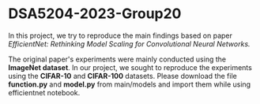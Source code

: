 # DSA5204-2023-Group20

In this project, we try to reproduce the main findings based on paper _EfficientNet: Rethinking Model Scaling for Convolutional Neural Networks._

The original paper's experiments were mainly conducted using the __ImageNet dataset__. In our project, we sought to reproduce the experiments using the __CIFAR-10__ and __CIFAR-100__ datasets. Please download the file __function.py__ and __model.py__ from main/models and import them while using efficientnet notebook.
